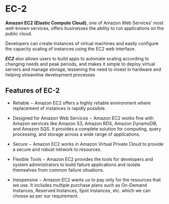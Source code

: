 # EC-2

**Amazon EC2 (Elastic Compute Cloud)**, one of Amazon Web Services’ most well-known services, offers businesses the ability to run applications on the public cloud.

Developers can create instances of virtual machines and easily configure the capacity scaling of instances using the EC2 web interface.

__*EC2*__ also allows users to build apps to automate scaling according to changing needs and peak periods, and makes it simple to deploy virtual servers and manage storage, lessening the need to invest in hardware and helping streamline development processes

## Features of EC-2

- Reliable − Amazon EC2 offers a highly reliable environment where replacement of instances is rapidly possible.

- Designed for Amazon Web Services − Amazon EC2 works fine with Amazon services like Amazon S3, Amazon RDS, Amazon DynamoDB, and Amazon SQS. It provides a complete solution for computing, query processing, and storage across a wide range of applications.

- Secure − Amazon EC2 works in Amazon Virtual Private Cloud to provide a secure and robust network to resources.

- Flexible Tools − Amazon EC2 provides the tools for developers and system administrators to build failure applications and isolate themselves from common failure situations.

- Inexpensive − Amazon EC2 wants us to pay only for the resources that we use. It includes multiple purchase plans such as On-Demand Instances, Reserved Instances, Spot Instances, etc. which we can choose as per our requirement.